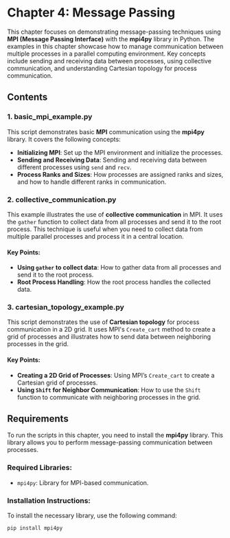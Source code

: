 # Chapter 4: Message Passing

This chapter focuses on demonstrating message-passing techniques using **MPI (Message Passing Interface)** with the **mpi4py** library in Python. The examples in this chapter showcase how to manage communication between multiple processes in a parallel computing environment. Key concepts include sending and receiving data between processes, using collective communication, and understanding Cartesian topology for process communication.

## Contents

### 1. **basic_mpi_example.py**
This script demonstrates basic **MPI** communication using the **mpi4py** library. It covers the following concepts:
- **Initializing MPI**: Set up the MPI environment and initialize the processes.
- **Sending and Receiving Data**: Sending and receiving data between different processes using `send` and `recv`.
- **Process Ranks and Sizes**: How processes are assigned ranks and sizes, and how to handle different ranks in communication.

### 2. **collective_communication.py**
This example illustrates the use of **collective communication** in MPI. It uses the `gather` function to collect data from all processes and send it to the root process. This technique is useful when you need to collect data from multiple parallel processes and process it in a central location.

#### Key Points:
- **Using `gather` to collect data**: How to gather data from all processes and send it to the root process.
- **Root Process Handling**: How the root process handles the collected data.

### 3. **cartesian_topology_example.py**
This script demonstrates the use of **Cartesian topology** for process communication in a 2D grid. It uses MPI's `Create_cart` method to create a grid of processes and illustrates how to send data between neighboring processes in the grid.

#### Key Points:
- **Creating a 2D Grid of Processes**: Using MPI’s `Create_cart` to create a Cartesian grid of processes.
- **Using `Shift` for Neighbor Communication**: How to use the `Shift` function to communicate with neighboring processes in the grid.

## Requirements

To run the scripts in this chapter, you need to install the **mpi4py** library. This library allows you to perform message-passing communication between processes.

### Required Libraries:
- `mpi4py`: Library for MPI-based communication.

### Installation Instructions:
To install the necessary library, use the following command:

```bash
pip install mpi4py
